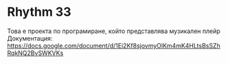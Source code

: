 # Rhythm 33
Това е проекта по програмиране, който представлява музикален плейр
Документация: https://docs.google.com/document/d/1Ei2Kf8sjovmyOlKm4mK4HLtsBsSZhRqkNQ2BvSWKVKs
